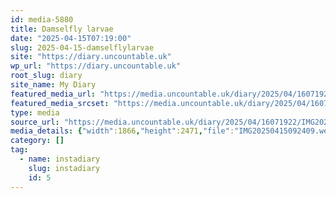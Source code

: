 ```yaml
---
id: media-5880
title: Damselfly larvae
date: "2025-04-15T07:19:00"
slug: 2025-04-15-damselflylarvae
site: "https://diary.uncountable.uk"
wp_url: "https://diary.uncountable.uk"
root_slug: diary
site_name: My Diary
featured_media_url: "https://media.uncountable.uk/diary/2025/04/16071922/IMG20250415092409.webp"
featured_media_srcset: "https://media.uncountable.uk/diary/2025/04/16071922/IMG20250415092409-227x300.webp 227w, https://media.uncountable.uk/diary/2025/04/16071922/IMG20250415092409-773x1024.webp 773w, https://media.uncountable.uk/diary/2025/04/16071922/IMG20250415092409-150x150.webp 150w, https://media.uncountable.uk/diary/2025/04/16071922/IMG20250415092409-483x640.webp 483w, https://media.uncountable.uk/diary/2025/04/16071922/IMG20250415092409.webp 1866w"
type: media
source_url: "https://media.uncountable.uk/diary/2025/04/16071922/IMG20250415092409.webp"
media_details: {"width":1866,"height":2471,"file":"IMG20250415092409.webp","filesize":154566,"sizes":{"medium":{"file":"IMG20250415092409-227x300.webp","width":227,"height":300,"filesize":16890,"mime_type":"image/webp","source_url":"https://media.uncountable.uk/diary/2025/04/16071922/IMG20250415092409-227x300.webp"},"large":{"file":"IMG20250415092409-773x1024.webp","width":773,"height":1024,"filesize":55944,"mime_type":"image/webp","source_url":"https://media.uncountable.uk/diary/2025/04/16071922/IMG20250415092409-773x1024.webp"},"thumbnail":{"file":"IMG20250415092409-150x150.webp","width":150,"height":150,"filesize":12994,"mime_type":"image/webp","source_url":"https://media.uncountable.uk/diary/2025/04/16071922/IMG20250415092409-150x150.webp"},"mobwidth":{"file":"IMG20250415092409-483x640.webp","width":483,"height":640,"filesize":32234,"mime_type":"image/webp","source_url":"https://media.uncountable.uk/diary/2025/04/16071922/IMG20250415092409-483x640.webp"},"full":{"file":"IMG20250415092409.webp","width":1866,"height":2471,"mime_type":"image/webp","source_url":"https://media.uncountable.uk/diary/2025/04/16071922/IMG20250415092409.webp"}},"image_meta":{"aperture":"0","credit":"","camera":"","caption":"","created_timestamp":"0","copyright":"","focal_length":"0","iso":"0","shutter_speed":"0","title":"","orientation":"0","keywords":[]}}
category: []
tag:
  - name: instadiary
    slug: instadiary
    id: 5
---
```


